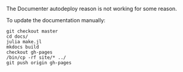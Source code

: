 The Documenter autodeploy reason is not working for some reason.

To update the documentation manually:
```
git checkout master
cd docs/
julia make.jl
mkdocs build
checkout gh-pages
/bin/cp -rf site/* ../
git push origin gh-pages
```
